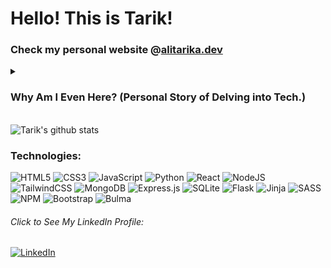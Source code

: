 # Hello! This is Tarik!
### Check my personal website @[alitarika.dev](https://www.alitarika.dev/)

<details>
<summary><h3>Why Am I Even Here? (Personal Story of Delving into Tech.) </h3></summary> 
  
While I started applying for jobs, LinkedIn was persistently offering me data analyst jobs as if I knew anything about that field. So, I delved into what it actually was until I came across the python programming language part. And, that was how I ended up typing “Hello World” into my terminal. That moment was my epiphany, I was hooked from the get-go, I discovered my passion for making magic out of 0’s and 1’s.

Over the course of a year, I devoted myself to learning the tools and language of software development, earning Udemy, freeCodeCamp, coursera certificates, completing courses like CS50x, and crafting projects that stretched my skills. Today, I proudly stand as a full-stack web developer based in Amsterdam, driven by a passion for problem-solving, web development, programming and also coding itself.

As a person who is a firm believer of lifelong learning, I am open to embark on a journey of learning in the field and get my hands dirty. I am also open to try out new technologies.</details>
\
![Tarik's github stats](https://github-readme-stats.vercel.app/api?username=alitarika&hide=stars,issues&bg_color=00000000&show_icons=true&rank_icon=github&hide_title=true&ring_color=00000000&icon_color=3ad353&text_color=4493f8)

### Technologies:
![HTML5](https://img.shields.io/badge/html5-%23E34F26.svg?style=for-the-badge&logo=html5&logoColor=white) ![CSS3](https://img.shields.io/badge/css3-%231572B6.svg?style=for-the-badge&logo=css3&logoColor=white) ![JavaScript](https://img.shields.io/badge/javascript-%23323330.svg?style=for-the-badge&logo=javascript&logoColor=%23F7DF1E)  ![Python](https://img.shields.io/badge/python-3670A0?style=for-the-badge&logo=python&logoColor=ffdd54) ![React](https://img.shields.io/badge/react-%2320232a.svg?style=for-the-badge&logo=react&logoColor=%2361DAFB) ![NodeJS](https://img.shields.io/badge/node.js-6DA55F?style=for-the-badge&logo=node.js&logoColor=white)  ![TailwindCSS](https://img.shields.io/badge/tailwindcss-%2338B2AC.svg?style=for-the-badge&logo=tailwind-css&logoColor=white) ![MongoDB](https://img.shields.io/badge/MongoDB-%234ea94b.svg?style=for-the-badge&logo=mongodb&logoColor=white)  ![Express.js](https://img.shields.io/badge/express.js-%23404d59.svg?style=for-the-badge&logo=express&logoColor=%2361DAFB) ![SQLite](https://img.shields.io/badge/sqlite-%2307405e.svg?style=for-the-badge&logo=sqlite&logoColor=white)  ![Flask](https://img.shields.io/badge/flask-%23000.svg?style=for-the-badge&logo=flask&logoColor=white) ![Jinja](https://img.shields.io/badge/jinja-white.svg?style=for-the-badge&logo=jinja&logoColor=black)
 ![SASS](https://img.shields.io/badge/SASS-hotpink.svg?style=for-the-badge&logo=SASS&logoColor=white) ![NPM](https://img.shields.io/badge/NPM-%23CB3837.svg?style=for-the-badge&logo=npm&logoColor=white)  ![Bootstrap](https://img.shields.io/badge/bootstrap-%238511FA.svg?style=for-the-badge&logo=bootstrap&logoColor=white) ![Bulma](https://img.shields.io/badge/bulma-00D0B1?style=for-the-badge&logo=bulma&logoColor=white)
###### Click to See My LinkedIn Profile:
[![LinkedIn](https://img.shields.io/badge/LinkedIn-%230077B5.svg?logo=linkedin&logoColor=white)](https://linkedin.com/in/alitarika) 
